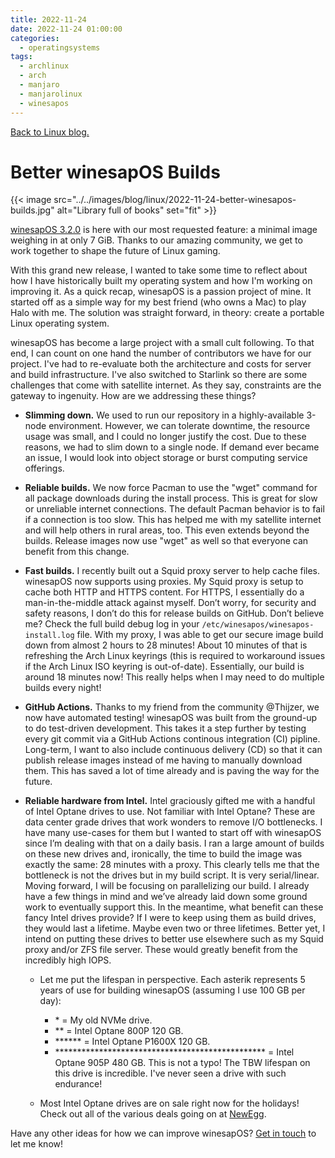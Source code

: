 ```yaml
---
title: 2022-11-24
date: 2022-11-24 01:00:00
categories:
  - operatingsystems
tags:
  - archlinux
  - arch
  - manjaro
  - manjarolinux
  - winesapos
---
```


[Back to Linux blog.](../#linux)

# Better winesapOS Builds

{{< image src="../../images/blog/linux/2022-11-24-better-winesapos-builds.jpg" alt="Library full of books" set="fit" >}}

[winesapOS 3.2.0](https://github.com/LukeShortCloud/winesapOS/releases/tag/3.2.0) is here with our most requested feature: a minimal image weighing in at only 7 GiB. Thanks to our amazing community, we get to work together to shape the future of Linux gaming.

With this grand new release, I wanted to take some time to reflect about how I have historically built my operating system and how I'm working on improving it. As a quick recap, winesapOS is a passion project of mine. It started off as a simple way for my best friend (who owns a Mac) to play Halo with me. The solution was straight forward, in theory: create a portable Linux operating system.

winesapOS has become a large project with a small cult following. To that end, I can count on one hand the number of contributors we have for our project. I've had to re-evaluate both the architecture and costs for server and build infrastructure. I've also switched to Starlink so there are some challenges that come with satellite internet. As they say, constraints are the gateway to ingenuity. How are we addressing these things?

- **Slimming down.** We used to run our repository in a highly-available 3-node environment. However, we can tolerate downtime, the resource usage was small, and I could no longer justify the cost. Due to these reasons, we had to slim down to a single node. If demand ever became an issue, I would look into object storage or burst computing service offerings.

- **Reliable builds.** We now force Pacman to use the "wget" command for all package downloads during the install process. This is great for slow or unreliable internet connections. The default Pacman behavior is to fail if a connection is too slow. This has helped me with my satellite internet and will help others in rural areas, too. This even extends beyond the builds. Release images now use "wget" as well so that everyone can benefit from this change.

- **Fast builds.** I recently built out a Squid proxy server to help cache files. winesapOS now supports using proxies. My Squid proxy is setup to cache both HTTP and HTTPS content. For HTTPS, I essentially do a man-in-the-middle attack against myself. Don’t worry, for security and safety reasons, I don’t do this for release builds on GitHub. Don’t believe me? Check the full build debug log in your `/etc/winesapos/winesapos-install.log` file. With my proxy, I was able to get our secure image build down from almost 2 hours to 28 minutes! About 10 minutes of that is refreshing the Arch Linux keyrings (this is required to workaround issues if the Arch Linux ISO keyring is out-of-date). Essentially, our build is around 18 minutes now! This really helps when I may need to do multiple builds every night!

- **GitHub Actions.** Thanks to my friend from the community @Thijzer, we now have automated testing! winesapOS was built from the ground-up to do test-driven development. This takes it a step further by testing every git commit via a GitHub Actions continous integration (CI) pipline. Long-term, I want to also include continuous delivery (CD) so that it can publish release images instead of me having to manually download them. This has saved a lot of time already and is paving the way for the future.

- **Reliable hardware from Intel.** Intel graciously gifted me with a handful of Intel Optane drives to use. Not familiar with Intel Optane? These are data center grade drives that work wonders to remove I/O bottlenecks. I have many use-cases for them but I wanted to start off with winesapOS since I’m dealing with that on a daily basis. I ran a large amount of builds on these new drives and, ironically, the time to build the image was exactly the same: 28 minutes with a proxy. This clearly tells me that the bottleneck is not the drives but in my build script. It is very serial/linear. Moving forward, I will be focusing on parallelizing our build. I already have a few things in mind and we’ve already laid down some ground work to eventually support this. In the meantime, what benefit can these fancy Intel drives provide? If I were to keep using them as build drives, they would last a lifetime. Maybe even two or three lifetimes. Better yet, I intend on putting these drives to better use elsewhere such as my Squid proxy and/or ZFS file server. These would greatly benefit from the incredibly high IOPS.

    - Let me put the lifespan in perspective. Each asterik represents 5 years of use for building winesapOS (assuming I use 100 GB per day):

        - \* = My old NVMe drive.
        - \*\* = Intel Optane 800P 120 GB.
        - \*\*\*\*\*\* = Intel Optane P1600X 120 GB.
        - \*\*\*\*\*\*\*\*\*\*\*\*\*\*\*\*\*\*\*\*\*\*\*\*\*\*\*\*\*\*\*\*\*\*\*\*\*\*\*\*\*\*\*\*\*\*\*\* = Intel Optane 905P 480 GB. This is not a typo! The TBW lifespan on this drive is incredible. I've never seen a drive with such endurance!

    - Most Intel Optane drives are on sale right now for the holidays! Check out all of the various deals going on at [NewEgg](https://www.newegg.com/p/pl?N=50001157%20100011693&d=intel%20optane&isdeptsrh=1).

Have any other ideas for how we can improve winesapOS? [Get in touch](../../#contact) to let me know!
